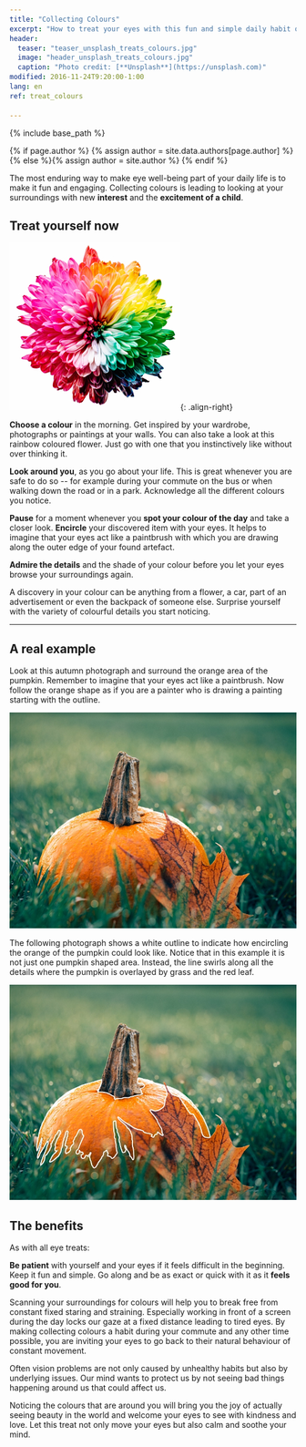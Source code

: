 ```yaml
---
title: "Collecting Colours"
excerpt: "How to treat your eyes with this fun and simple daily habit of noticing all the beautiful colours around you."
header:
  teaser: "teaser_unsplash_treats_colours.jpg"
  image: "header_unsplash_treats_colours.jpg"
  caption: "Photo credit: [**Unsplash**](https://unsplash.com)"
modified: 2016-11-24T9:20:00-1:00
lang: en
ref: treat_colours

---
```


{% include base_path %}

{% if page.author %}
  {% assign author = site.data.authors[page.author] %}{% else %}{% assign author = site.author %}
{% endif %}


The most enduring way to make eye well-being part of your daily life is to make it fun and engaging.
Collecting colours is leading to looking at your surroundings with new **interest** and the **excitement of a child**.


## Treat yourself now

![Flower in all rainbow colours](/images/page_unsplash_treats_colours_flower.jpg "Flower in all rainbow colours"){: .align-right}

**Choose a colour** in the morning. Get inspired by your wardrobe, photographs or paintings at your walls. You can also take a look at this rainbow coloured flower. Just go with one that you instinctively like without over thinking it.

**Look around you**, as you go about your life. This is great whenever you are safe to do so -- for example during your commute on the bus or when walking down the road or in a park. Acknowledge all the different colours you notice. 

**Pause** for a moment whenever you **spot your colour of the day** and take a closer look. **Encircle** your discovered item with your eyes. It helps to imagine that your eyes act like a paintbrush with which you are drawing along the outer edge of your found artefact. 

**Admire the details** and the shade of your colour before you let your eyes browse your surroundings again.

A discovery in your colour can be anything from a flower, a car, part of an advertisement or even the backpack of someone else. Surprise yourself with the variety of colourful details you start noticing.


---

## A real example

Look at this autumn photograph and surround the orange area of the pumpkin. Remember to imagine that your eyes act like a paintbrush. Now follow the orange shape as if you are a painter who is drawing a painting starting with the outline.

![Orange pumpkin](/images/page_unsplash_treats_simple_pumpkin.jpg "Orange pumpkin")

The following photograph shows a white outline to indicate how encircling the orange of the pumpkin could look like. Notice that in this example it is not just one pumpkin shaped area. Instead, the line swirls along all the details where the pumpkin is overlayed by grass and the red leaf.

![Outlined orange pumpkin](/images/page_unsplash_treats_outline_pumpkin.jpg "Outlined orange pumpkin")


## The benefits

As with all eye treats: 

**Be patient** with yourself and your eyes if it feels difficult in the beginning. Keep it fun and simple. Go along and be as exact or quick with it as it **feels good for you**. 

Scanning your surroundings for colours will help you to break free from constant fixed staring and straining. Especially working in front of a screen during the day locks our gaze at a fixed distance leading to tired eyes. By making collecting colours a habit during your commute and any other time possible, you are inviting your eyes to go back to their natural behaviour of constant movement. 

Often vision problems are not only caused by unhealthy habits but also by underlying issues. Our mind wants to protect us by not seeing bad things happening around us that could affect us.

Noticing the colours that are around you will bring you the joy of actually seeing beauty in the world and welcome your eyes to see with kindness and love. Let this treat not only move your eyes but also calm and soothe your mind. 
